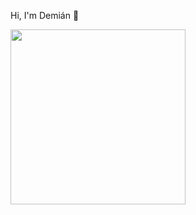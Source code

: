 Hi, I'm Demián 🚀

<a href="https://www.buymeacoffee.com/kevcui" target="_blank"><img src="https://giphy.com/embed/xT8qBhrlNooHBYR9f2" width="280" height="auto" /></a>
